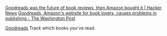 
[Goodreads was the future of book reviews, then Amazon bought it | Hacker News](https://news.ycombinator.com/item?id=36575003)
[Goodreads, Amazon's website for book lovers, causes problems in publishing - The Washington Post](https://www.washingtonpost.com/technology/2023/07/01/amazon-goodreads-elizabeth-gilbert/)

[Goodreads](https://www.goodreads.com/)
Track which books you've read.
